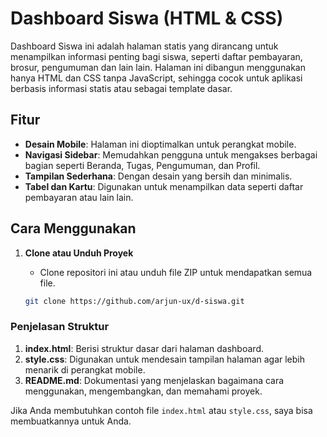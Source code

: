 # Dashboard Siswa (HTML & CSS)

Dashboard Siswa ini adalah halaman statis yang dirancang untuk menampilkan informasi penting bagi siswa, seperti daftar pembayaran, brosur, pengumuman dan lain lain. Halaman ini dibangun menggunakan hanya HTML dan CSS tanpa JavaScript, sehingga cocok untuk aplikasi berbasis informasi statis atau sebagai template dasar.

## Fitur

- **Desain Mobile**: Halaman ini dioptimalkan untuk perangkat mobile.
- **Navigasi Sidebar**: Memudahkan pengguna untuk mengakses berbagai bagian seperti Beranda, Tugas, Pengumuman, dan Profil.
- **Tampilan Sederhana**: Dengan desain yang bersih dan minimalis.
- **Tabel dan Kartu**: Digunakan untuk menampilkan data seperti daftar pembayaran atau lain lain.

## Cara Menggunakan

1. **Clone atau Unduh Proyek**
   - Clone repositori ini atau unduh file ZIP untuk mendapatkan semua file.

   ```bash
   git clone https://github.com/arjun-ux/d-siswa.git


### Penjelasan Struktur

1. **index.html**: Berisi struktur dasar dari halaman dashboard.
2. **style.css**: Digunakan untuk mendesain tampilan halaman agar lebih menarik di perangkat mobile.
3. **README.md**: Dokumentasi yang menjelaskan bagaimana cara menggunakan, mengembangkan, dan memahami proyek.

Jika Anda membutuhkan contoh file `index.html` atau `style.css`, saya bisa membuatkannya untuk Anda.
